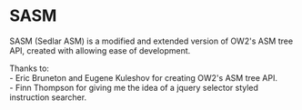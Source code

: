 SASM
====

SASM (Sedlar ASM) is a modified and extended version of OW2's ASM tree API, created with allowing ease of development.

Thanks to:<br />
    - Eric Bruneton and Eugene Kuleshov for creating OW2's ASM tree API.<br />
    - Finn Thompson for giving me the idea of a jquery selector styled instruction searcher.